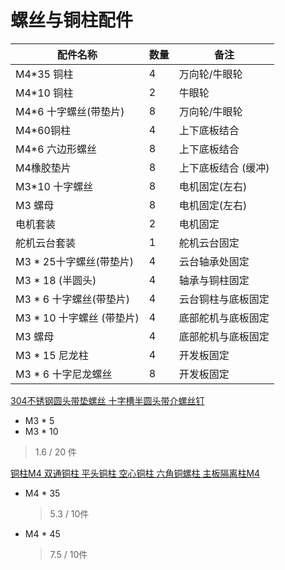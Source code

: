 # 螺丝与铜柱配件



| 配件名称                   | 数量 | 备注                |
| -------------------------- | ---- | ------------------- |
| M4*35 铜柱                 | 4    | 万向轮/牛眼轮       |
| M4*10 铜柱                 | 2    | 牛眼轮              |
| M4*6 十字螺丝(带垫片)      | 8    | 万向轮/牛眼轮       |
| M4*60铜柱                  | 4    | 上下底板结合        |
| M4*6 六边形螺丝            | 8    | 上下底板结合        |
| M4橡胶垫片                 | 8    | 上下底板结合 (缓冲) |
| M3*10 十字螺丝             | 8    | 电机固定(左右)      |
| M3 螺母                    | 8    | 电机固定(左右)      |
| 电机套装                   | 2    | 电机固定            |
| 舵机云台套装               | 1    | 舵机云台固定        |
| M3 * 25十字螺丝(带垫片)    | 4    | 云台轴承处固定      |
| M3 * 18 (半圆头)           | 4    | 轴承与铜柱固定      |
| M3 * 6 十字螺丝(带垫片)    | 4    | 云台铜柱与底板固定  |
| M3 *  10 十字螺丝 (带垫片) | 4    | 底部舵机与底板固定  |
| M3  螺母                   | 4    | 底部舵机与底板固定  |
| M3 * 15 尼龙柱             | 4    | 开发板固定          |
| M3 * 6 十字尼龙螺丝        | 8    | 开发板固定          |



[304不锈钢圆头带垫螺丝 十字槽半圆头带介螺丝钉 ](https://detail.tmall.com/item.htm?spm=a1z10.5-b-s.w4011-16808750384.102.3c0a39cbDyGqMq&id=524314468365&rn=f815bc5453b575fd82442889ce77b23c&abbucket=17)

* M3 * 5 
* M3 * 10

> 1.6 / 20 件



[铜柱M4 双通铜柱 平头铜柱 空心铜柱 六角铜螺柱 主板隔离柱M4](https://detail.tmall.com/item.htm?spm=a1z10.5-b-s.w4011-16808750384.148.11572fd8Wn5Jib&id=520010805104&rn=417e91a51b96c7e1dc482af54cd8b9d6&abbucket=17&skuId=3100049248845)

* M4 * 35 

  > 5.3  / 10件

* M4 * 45

  > 7.5 / 10件
